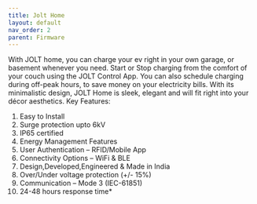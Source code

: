 ```yaml
---
title: Jolt Home
layout: default
nav_order: 2
parent: Firmware
---
```



With JOLT home, you can charge your ev right in your own garage, or basement whenever you need. Start or Stop charging from the comfort of your couch using the JOLT Control App. You can also schedule charging during off-peak hours, to save money on your electricity bills. With its minimalistic design, JOLT Home is sleek, elegant and will fit right into your décor aesthetics.
Key Features:
1. Easy to Install
2. Surge protection upto 6kV
3. IP65 certified
4. Energy Management Features
5. User Authentication – RFID/Mobile App
6. Connectivity Options – WiFi & BLE
7. Design,Developed,Engineered & Made in India
8. Over/Under voltage protection (+/- 15%)
9. Communication – Mode 3 (IEC-61851)
10. 24-48 hours response time*
